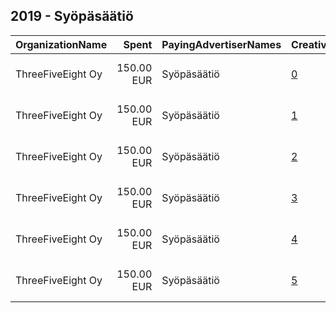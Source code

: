 ## 2019 - Syöpäsäätiö 
|OrganizationName|Spent|PayingAdvertiserNames|CreativeUrls|Impressions|Genders|AgeBrackets|CountryCodes|BillingAddresses|CandidateBallotInformation|
|:---|---:|:---|:---|---:|:---|:---|:---|:---|:---|
|ThreeFiveEight Oy|150.00 EUR|Syöpäsäätiö|[0](https://www.snap.com/political-ads/asset/81c62246572332cb92f0c1f743170fbf65c7f6f348b320d8d8ea1bccac0662ad?mediaType=mp4)|102,486||18-|finland|"Pursimiehenkatu 26 c, 8th floor,Helsinki,00150,FI"||
|ThreeFiveEight Oy|150.00 EUR|Syöpäsäätiö|[1](https://www.snap.com/political-ads/asset/9276a99ca6e98d3c4f796bd02ae60fb0a3dd14ac84b559314b9facc852528cea?mediaType=mp4)|105,224||18-|finland|"Pursimiehenkatu 26 c, 8th floor,Helsinki,00150,FI"||
|ThreeFiveEight Oy|150.00 EUR|Syöpäsäätiö|[2](https://www.snap.com/political-ads/asset/fac2eba7b05678de3110081b65dcd874da7721005fbd0f1217b9b0e58dda3461?mediaType=mp4)|97,280|||finland|"Pursimiehenkatu 26 c, 8th floor,Helsinki,00150,FI"||
|ThreeFiveEight Oy|150.00 EUR|Syöpäsäätiö|[3](https://www.snap.com/political-ads/asset/81c62246572332cb92f0c1f743170fbf65c7f6f348b320d8d8ea1bccac0662ad?mediaType=mp4)|94,884|||finland|"Pursimiehenkatu 26 c, 8th floor,Helsinki,00150,FI"||
|ThreeFiveEight Oy|150.00 EUR|Syöpäsäätiö|[4](https://www.snap.com/political-ads/asset/fac2eba7b05678de3110081b65dcd874da7721005fbd0f1217b9b0e58dda3461?mediaType=mp4)|102,910||18-|finland|"Pursimiehenkatu 26 c, 8th floor,Helsinki,00150,FI"||
|ThreeFiveEight Oy|150.00 EUR|Syöpäsäätiö|[5](https://www.snap.com/political-ads/asset/9276a99ca6e98d3c4f796bd02ae60fb0a3dd14ac84b559314b9facc852528cea?mediaType=mp4)|92,391|||finland|"Pursimiehenkatu 26 c, 8th floor,Helsinki,00150,FI"||
